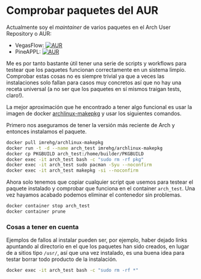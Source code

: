 # Comprobar paquetes del AUR

Actualmente soy el _maintainer_ de varios paquetes en el Arch User Repository o AUR:

- VegasFlow: [![AUR](https://img.shields.io/aur/version/python-vegasflow)](https://aur.archlinux.org/packages/python-vegasflow/)
- PineAPPL: [![AUR](https://img.shields.io/aur/version/pineappl)](https://aur.archlinux.org/packages/pineappl)

Me es por tanto bastante útil tener una serie de scripts y workflows para testear que los paquetes funcionan
correctamente en un sistema limpio.
Comprobar estas cosas no es siempre trivial ya que a veces las instalaciones solo fallan para casos muy concretos
así que no hay una receta universal (a no ser que los paquetes en sí mismos traigan tests, claro!).

La mejor aproximación que he encontrado a tener algo funcional es usar la imagen de docker [archlinux-makepkg](https://hub.docker.com/r/imrehg/archlinux-makepkg/dockerfile)
y usar los siguientes comandos.

Primero nos aseguramos de tener la versión más reciente de Arch y entonces instalamos el paquete.

```bash
docker pull imrehg/archlinux-makepkg
docker run -t -d --name arch_test imrehg/archlinux-makepkg
docker cp PKGBUILD arch_test:/home/builder/PKGBUILD
docker exec -it arch_test bash -c "sudo rm -rf pkg"
docker exec -it arch_test sudo pacman -Syu --noconfirm
docker exec -it arch_test makepkg -si --noconfirm
```

Ahora solo tenemos que copiar cualquier script que usemos para testear el paquete instalado y comprobar que funciona en el
container ``arch_test``.
Una vez hayamos acabado podemos eliminar el contenedor sin problemas.

```bash
docker container stop arch_test
docker container prune
```

### Cosas a tener en cuenta
Ejemplos de fallos al instalar pueden ser, por ejemplo, haber dejado links apuntando
al directorio en el que los paquetes han sido creados, en lugar de a sitios tipo `/usr/`,
así que una vez instalado, es una buena idea para testar borrar todo producto de la instalación.

```bash
docker exec -it arch_test bash -c "sudo rm -rf *"
```

